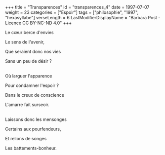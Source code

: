 +++
title = "Transparences"
id = "transparences_4"
date = 1997-07-07
weight = 23
categories = ["Espoir"]
tags = ["philosophie", "1997", "hexasyllabe"]
verseLength = 6
LastModifierDisplayName = "Barbara Post - Licence CC BY-NC-ND 4.0"
+++

Le cœur berce d'envies

Le sens de l'avenir,

Que seraient donc nos vies

Sans un peu de désir ?

 \
Où larguer l'apparence

Pour condamner l'espoir ?

Dans le creux de conscience

L'amarre fait surseoir.

 \
Laissons donc les mensonges

Certains aux pourfendeurs,

Et relions de songes

Les battements-bonheur.
